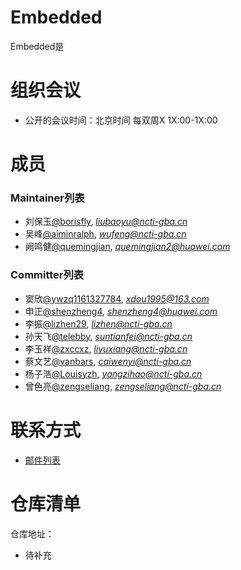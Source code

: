 # Embedded

Embedded是

# 组织会议

- 公开的会议时间：北京时间 每双周X 1X:00-1X:00

# 成员

### Maintainer列表

- 刘保玉[@borisfly](https://gitee.com/borisfly), *liubaoyu@ncti-gba.cn*
- 吴峰[@aiminralph](https://gitee.com/aiminralph), *wufeng@ncti-gba.cn*
- 阙鸣健[@quemingjian](https://gitee.com/Mijamind), *quemingjian2@huawei.com*

### Committer列表

- 窦欣[@ywzq1161327784](https://gitee.com/ywzq1161327784), *xdou1995@163.com*
- 申正[@shenzheng4](https://gitee.com/shenzheng4), *shenzheng4@huawei.com*
- 李振[@lizhen29](https://gitee.com/lizhen29), *lizhen@ncti-gba.cn*
- 孙天飞[@telebby](https://gitee.com/telebby), *suntianfei@ncti-gba.cn*
- 李玉祥[@zxccxz](https://gitee.com/zxccxz), *liyuxiang@ncti-gba.cn*
- 蔡文艺[@vanbars](https://gitee.com/vanbars), *caiwenyi@ncti-gba.cn*
- 杨子浩[@Louisyzh](https://gitee.com/Louisyzh), *yangzihao@ncti-gba.cn*
- 曾色亮[@zengseliang](https://gitee.com/zengseliang), *zengseliang@ncti-gba.cn*

# 联系方式

- [邮件列表](待补充)

# 仓库清单

仓库地址：

- 待补充


